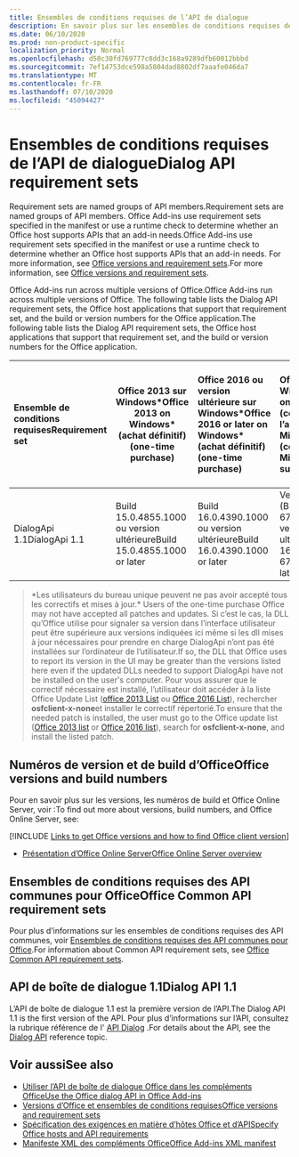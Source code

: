 ```yaml
---
title: Ensembles de conditions requises de l’API de dialogue
description: En savoir plus sur les ensembles de conditions requises de l’API Dialog.
ms.date: 06/10/2020
ms.prod: non-product-specific
localization_priority: Normal
ms.openlocfilehash: d50c30fd769777c8dd3c168a9289dfb60012bbbd
ms.sourcegitcommit: 7ef14753dce598a5804dad8802df7aaafe046da7
ms.translationtype: MT
ms.contentlocale: fr-FR
ms.lasthandoff: 07/10/2020
ms.locfileid: "45094427"
---
```

# <a name="dialog-api-requirement-sets"></a><span data-ttu-id="3ff16-103">Ensembles de conditions requises de l’API de dialogue</span><span class="sxs-lookup"><span data-stu-id="3ff16-103">Dialog API requirement sets</span></span>

<span data-ttu-id="3ff16-104">Requirement sets are named groups of API members.</span><span class="sxs-lookup"><span data-stu-id="3ff16-104">Requirement sets are named groups of API members.</span></span> <span data-ttu-id="3ff16-105">Office Add-ins use requirement sets specified in the manifest or use a runtime check to determine whether an Office host supports APIs that an add-in needs.</span><span class="sxs-lookup"><span data-stu-id="3ff16-105">Office Add-ins use requirement sets specified in the manifest or use a runtime check to determine whether an Office host supports APIs that an add-in needs.</span></span> <span data-ttu-id="3ff16-106">For more information, see [Office versions and requirement sets](../../develop/office-versions-and-requirement-sets.md).</span><span class="sxs-lookup"><span data-stu-id="3ff16-106">For more information, see [Office versions and requirement sets](../../develop/office-versions-and-requirement-sets.md).</span></span>

<span data-ttu-id="3ff16-107">Office Add-ins run across multiple versions of Office.</span><span class="sxs-lookup"><span data-stu-id="3ff16-107">Office Add-ins run across multiple versions of Office.</span></span> <span data-ttu-id="3ff16-108">The following table lists the Dialog API requirement sets, the Office host applications that support that requirement set, and the build or version numbers for the Office application.</span><span class="sxs-lookup"><span data-stu-id="3ff16-108">The following table lists the Dialog API requirement sets, the Office host applications that support that requirement set, and the build or version numbers for the Office application.</span></span>

|  <span data-ttu-id="3ff16-109">Ensemble de conditions requises</span><span class="sxs-lookup"><span data-stu-id="3ff16-109">Requirement set</span></span>  | <span data-ttu-id="3ff16-110">Office 2013 sur Windows\*</span><span class="sxs-lookup"><span data-stu-id="3ff16-110">Office 2013 on Windows\*</span></span><br><span data-ttu-id="3ff16-111">(achat définitif)</span><span class="sxs-lookup"><span data-stu-id="3ff16-111">(one-time purchase)</span></span> | <span data-ttu-id="3ff16-112">Office 2016 ou version ultérieure sur Windows\*</span><span class="sxs-lookup"><span data-stu-id="3ff16-112">Office 2016 or later on Windows\*</span></span><br><span data-ttu-id="3ff16-113">(achat définitif)</span><span class="sxs-lookup"><span data-stu-id="3ff16-113">(one-time purchase)</span></span>   | <span data-ttu-id="3ff16-114">Office pour Windows</span><span class="sxs-lookup"><span data-stu-id="3ff16-114">Office on Windows</span></span><br><span data-ttu-id="3ff16-115">(connecté à l’abonnement Microsoft 365)</span><span class="sxs-lookup"><span data-stu-id="3ff16-115">(connected to Microsoft 365 subscription)</span></span> |  <span data-ttu-id="3ff16-116">Office sur iPad</span><span class="sxs-lookup"><span data-stu-id="3ff16-116">Office on iPad</span></span><br><span data-ttu-id="3ff16-117">(connecté à l’abonnement Microsoft 365)</span><span class="sxs-lookup"><span data-stu-id="3ff16-117">(connected to Microsoft 365 subscription)</span></span>  |  <span data-ttu-id="3ff16-118">Office sur Mac</span><span class="sxs-lookup"><span data-stu-id="3ff16-118">Office on Mac</span></span><br><span data-ttu-id="3ff16-119">(connecté à l’abonnement Microsoft 365)</span><span class="sxs-lookup"><span data-stu-id="3ff16-119">(connected to Microsoft 365 subscription)</span></span>  | <span data-ttu-id="3ff16-120">Office sur le web</span><span class="sxs-lookup"><span data-stu-id="3ff16-120">Office on the web</span></span>  |  <span data-ttu-id="3ff16-121">Office Online Server</span><span class="sxs-lookup"><span data-stu-id="3ff16-121">Office Online Server</span></span>  |
|:-----|-----|:-----|:-----|:-----|:-----|:-----|:-----|
| <span data-ttu-id="3ff16-122">DialogApi 1.1</span><span class="sxs-lookup"><span data-stu-id="3ff16-122">DialogApi 1.1</span></span>  | <span data-ttu-id="3ff16-123">Build 15.0.4855.1000 ou version ultérieure</span><span class="sxs-lookup"><span data-stu-id="3ff16-123">Build 15.0.4855.1000 or later</span></span> | <span data-ttu-id="3ff16-124">Build 16.0.4390.1000 ou version ultérieure</span><span class="sxs-lookup"><span data-stu-id="3ff16-124">Build 16.0.4390.1000 or later</span></span> | <span data-ttu-id="3ff16-125">Version 1602 (Build 6741.0000) ou version ultérieure</span><span class="sxs-lookup"><span data-stu-id="3ff16-125">Version 1602 (Build 6741.0000) or later</span></span> | <span data-ttu-id="3ff16-126">1.22 ou version ultérieure</span><span class="sxs-lookup"><span data-stu-id="3ff16-126">1.22 or later</span></span> | <span data-ttu-id="3ff16-127">15.20 ou version ultérieure</span><span class="sxs-lookup"><span data-stu-id="3ff16-127">15.20 or later</span></span>| <span data-ttu-id="3ff16-128">Janvier 2017</span><span class="sxs-lookup"><span data-stu-id="3ff16-128">January 2017</span></span> | <span data-ttu-id="3ff16-129">Version 1608 (Build 7601.6800) ou version ultérieure</span><span class="sxs-lookup"><span data-stu-id="3ff16-129">Version 1608 (Build 7601.6800) or later</span></span>|

><span data-ttu-id="3ff16-130">\*Les utilisateurs du bureau unique peuvent ne pas avoir accepté tous les correctifs et mises à jour.</span><span class="sxs-lookup"><span data-stu-id="3ff16-130">\* Users of the one-time purchase Office may not have accepted all patches and updates.</span></span> <span data-ttu-id="3ff16-131">Si c’est le cas, la DLL qu’Office utilise pour signaler sa version dans l’interface utilisateur peut être supérieure aux versions indiquées ici même si les dll mises à jour nécessaires pour prendre en charge DialogApi n’ont pas été installées sur l’ordinateur de l’utilisateur.</span><span class="sxs-lookup"><span data-stu-id="3ff16-131">If so, the DLL that Office uses to report its version in the UI may be greater than the versions listed here even if the updated DLLs needed to support DialogApi have not be installed on the user's computer.</span></span> <span data-ttu-id="3ff16-132">Pour vous assurer que le correctif nécessaire est installé, l’utilisateur doit accéder à la liste Office Update List ([office 2013 List](/officeupdates/msp-files-office-2013) ou [Office 2016 List](/officeupdates/msp-files-office-2016)), rechercher **osfclient-x-none**et installer le correctif répertorié.</span><span class="sxs-lookup"><span data-stu-id="3ff16-132">To ensure that the needed patch is installed, the user must go to the Office update list ([Office 2013 list](/officeupdates/msp-files-office-2013) or [Office 2016 list](/officeupdates/msp-files-office-2016)), search for **osfclient-x-none**, and install the listed patch.</span></span>

## <a name="office-versions-and-build-numbers"></a><span data-ttu-id="3ff16-133">Numéros de version et de build d’Office</span><span class="sxs-lookup"><span data-stu-id="3ff16-133">Office versions and build numbers</span></span>

<span data-ttu-id="3ff16-134">Pour en savoir plus sur les versions, les numéros de build et Office Online Server, voir :</span><span class="sxs-lookup"><span data-stu-id="3ff16-134">To find out more about versions, build numbers, and Office Online Server, see:</span></span>

[!INCLUDE [Links to get Office versions and how to find Office client version](../../includes/links-get-office-versions-builds.md)]
- [<span data-ttu-id="3ff16-135">Présentation d’Office Online Server</span><span class="sxs-lookup"><span data-stu-id="3ff16-135">Office Online Server overview</span></span>](/officeonlineserver/office-online-server-overview)

## <a name="office-common-api-requirement-sets"></a><span data-ttu-id="3ff16-136">Ensembles de conditions requises des API communes pour Office</span><span class="sxs-lookup"><span data-stu-id="3ff16-136">Office Common API requirement sets</span></span>

<span data-ttu-id="3ff16-137">Pour plus d’informations sur les ensembles de conditions requises des API communes, voir [Ensembles de conditions requises des API communes pour Office](office-add-in-requirement-sets.md).</span><span class="sxs-lookup"><span data-stu-id="3ff16-137">For information about Common API requirement sets, see [Office Common API requirement sets](office-add-in-requirement-sets.md).</span></span>

## <a name="dialog-api-11"></a><span data-ttu-id="3ff16-138">API de boîte de dialogue 1.1</span><span class="sxs-lookup"><span data-stu-id="3ff16-138">Dialog API 1.1</span></span>

<span data-ttu-id="3ff16-139">L’API de boîte de dialogue 1.1 est la première version de l’API.</span><span class="sxs-lookup"><span data-stu-id="3ff16-139">The Dialog API 1.1 is the first version of the API.</span></span> <span data-ttu-id="3ff16-140">Pour plus d’informations sur l’API, consultez la rubrique référence de l' [API Dialog](/javascript/api/office/office.ui) .</span><span class="sxs-lookup"><span data-stu-id="3ff16-140">For details about the API, see the [Dialog API](/javascript/api/office/office.ui) reference topic.</span></span>

## <a name="see-also"></a><span data-ttu-id="3ff16-141">Voir aussi</span><span class="sxs-lookup"><span data-stu-id="3ff16-141">See also</span></span>

- [<span data-ttu-id="3ff16-142">Utiliser l’API de boîte de dialogue Office dans les compléments Office</span><span class="sxs-lookup"><span data-stu-id="3ff16-142">Use the Office dialog API in Office Add-ins</span></span>](../../develop/dialog-api-in-office-add-ins.md)
- [<span data-ttu-id="3ff16-143">Versions d’Office et ensembles de conditions requises</span><span class="sxs-lookup"><span data-stu-id="3ff16-143">Office versions and requirement sets</span></span>](../../develop/office-versions-and-requirement-sets.md)
- [<span data-ttu-id="3ff16-144">Spécification des exigences en matière d’hôtes Office et d’API</span><span class="sxs-lookup"><span data-stu-id="3ff16-144">Specify Office hosts and API requirements</span></span>](../../develop/specify-office-hosts-and-api-requirements.md)
- [<span data-ttu-id="3ff16-145">Manifeste XML des compléments Office</span><span class="sxs-lookup"><span data-stu-id="3ff16-145">Office Add-ins XML manifest</span></span>](../../develop/add-in-manifests.md)
